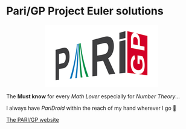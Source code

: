 # Pari/GP Project Euler solutions

<p align="center"><img src="logo.png"></p>

The **Must know** for every _Math Lover_ especially for _Number Theory_...

I always have _PariDroid_ within the reach of my hand wherever I go 💙

[The PARI/GP website](https://pari.math.u-bordeaux.fr/)
